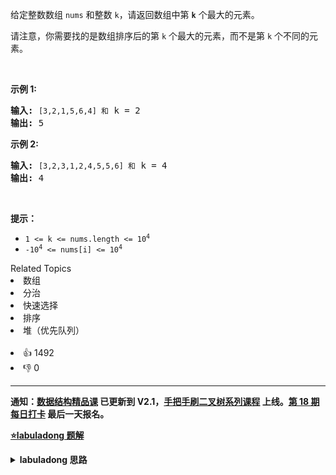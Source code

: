 <p>给定整数数组 <code>nums</code> 和整数 <code>k</code>，请返回数组中第 <code><strong>k</strong></code> 个最大的元素。</p>

<p>请注意，你需要找的是数组排序后的第 <code>k</code> 个最大的元素，而不是第 <code>k</code> 个不同的元素。</p>

<p> </p>

<p><strong>示例 1:</strong></p>

<pre>
<strong>输入:</strong> <code>[3,2,1,5,6,4] 和</code> k = 2
<strong>输出:</strong> 5
</pre>

<p><strong>示例 2:</strong></p>

<pre>
<strong>输入:</strong> <code>[3,2,3,1,2,4,5,5,6] 和</code> k = 4
<strong>输出:</strong> 4</pre>

<p> </p>

<p><strong>提示： </strong></p>

<ul>
	<li><code>1 <= k <= nums.length <= 10<sup>4</sup></code></li>
	<li><code>-10<sup>4</sup> <= nums[i] <= 10<sup>4</sup></code></li>
</ul>
<div><div>Related Topics</div><div><li>数组</li><li>分治</li><li>快速选择</li><li>排序</li><li>堆（优先队列）</li></div></div><br><div><li>👍 1492</li><li>👎 0</li></div>

<div id="labuladong"><hr>

**通知：[数据结构精品课](https://aep.h5.xeknow.com/s/1XJHEO) 已更新到 V2.1，[手把手刷二叉树系列课程](https://aep.xet.tech/s/3YGcq3) 上线。[第 18 期每日打卡](https://aep.xet.tech/s/2PLO1n) 最后一天报名。**



<p><strong><a href="https://labuladong.github.io/article?qno=215" target="_blank">⭐️labuladong 题解</a></strong></p>
<details><summary><strong>labuladong 思路</strong></summary>

## 基本思路

二叉堆的解法比较简单，实际写算法题的时候，推荐大家写这种解法。

可以把小顶堆 `pq` 理解成一个筛子，较大的元素会沉淀下去，较小的元素会浮上来；当堆大小超过 `k` 的时候，我们就删掉堆顶的元素，因为这些元素比较小，而我们想要的是前 `k` 个最大元素嘛。

当 `nums` 中的所有元素都过了一遍之后，筛子里面留下的就是最大的 `k` 个元素，而堆顶元素是堆中最小的元素，也就是「第 `k` 个最大的元素」。

二叉堆插入和删除的时间复杂度和堆中的元素个数有关，在这里我们堆的大小不会超过 `k`，所以插入和删除元素的复杂度是 `O(logK)`，再套一层 for 循环，总的时间复杂度就是 `O(NlogK)`。

当然，这道题可以有效率更高的解法叫「快速选择算法」，只需要 `O(N)` 的时间复杂度。

快速选择算法不用借助二叉堆结构，而是稍微改造了快速排序的算法思路，有兴趣的读者可以看详细题解。

**详细题解：[快速排序详解及应用](https://labuladong.github.io/article/fname.html?fname=快速排序)**

**标签：二叉堆，快速选择算法，[数组](https://mp.weixin.qq.com/mp/appmsgalbum?__biz=MzAxODQxMDM0Mw==&action=getalbum&album_id=2120601117519675393)**

## 解法代码

```java
class Solution {
    public int findKthLargest(int[] nums, int k) {
        // 小顶堆，堆顶是最小元素
        PriorityQueue<Integer> pq = new PriorityQueue<>();
        for (int e : nums) {
            // 每个元素都要过一遍二叉堆
            pq.offer(e);
            // 堆中元素多于 k 个时，删除堆顶元素
            if (pq.size() > k) {
                pq.poll();
            }
        }
        // pq 中剩下的是 nums 中 k 个最大元素，
        // 堆顶是最小的那个，即第 k 个最大元素
        return pq.peek();
    }
}
```

**类似题目**：
  - [347. 前 K 个高频元素 🟠](/problems/top-k-frequent-elements)
  - [703. 数据流中的第 K 大元素 🟢](/problems/kth-largest-element-in-a-stream)
  - [912. 排序数组 🟠](/problems/sort-an-array)
  - [剑指 Offer 40. 最小的k个数 🟢](/problems/zui-xiao-de-kge-shu-lcof)
  - [剑指 Offer II 059. 数据流的第 K 大数值 🟢](/problems/jBjn9C)
  - [剑指 Offer II 060. 出现频率最高的 k 个数字 🟠](/problems/g5c51o)

</details>
</div>

